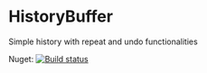 # HistoryBuffer
Simple history with repeat and undo functionalities

Nuget: 
[![Build status](https://ci.appveyor.com/api/projects/status/6x4si3ifaae9hyl0?svg=true)](https://ci.appveyor.com/project/damian-krychowski/historybuffer)
